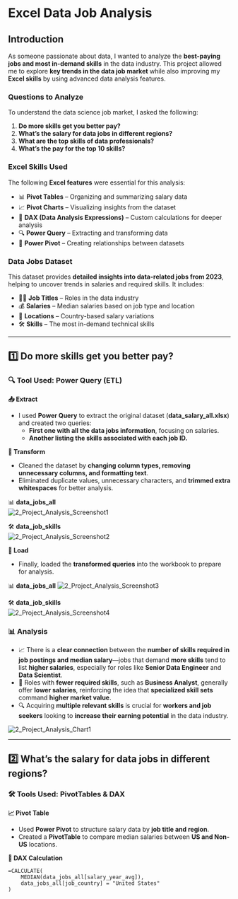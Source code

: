 # Excel Data Job Analysis

## Introduction  

As someone passionate about data, I wanted to analyze the **best-paying jobs and most in-demand skills** in the data industry. This project allowed me to explore **key trends in the data job market** while also improving my **Excel skills** by using advanced data analysis features.  

### Questions to Analyze
To understand the data science job market, I asked the following:

 1. **Do more skills get you better pay?**  
 2. **What’s the salary for data jobs in different regions?**  
 3. **What are the top skills of data professionals?** 
 4. **What’s the pay for the top 10 skills?**  

### Excel Skills Used  

The following **Excel features** were essential for this analysis:  
- 📊 **Pivot Tables** – Organizing and summarizing salary data  
- 📈 **Pivot Charts** – Visualizing insights from the dataset  
- 🧮 **DAX (Data Analysis Expressions)** – Custom calculations for deeper analysis  
- 🔍 **Power Query** – Extracting and transforming data  
- 💪 **Power Pivot** – Creating relationships between datasets  

### Data Jobs Dataset  

This dataset provides **detailed insights into data-related jobs from 2023**, helping to uncover trends in salaries and required skills. It includes:  

- 👨‍💼 **Job Titles** – Roles in the data industry  
- 💰 **Salaries** – Median salaries based on job type and location  
- 📍 **Locations** – Country-based salary variations  
- 🛠️ **Skills** – The most in-demand technical skills  

---

## 1️⃣ Do more skills get you better pay?  

### **🔍 Tool Used: Power Query (ETL)**  

**📥 Extract**  
- I used **Power Query** to extract the original dataset (**data_salary_all.xlsx**) and created two queries:
  - **First one with all the data jobs information**, focusing on salaries.  
  - **Another listing the skills associated with each job ID.**    

**🔄 Transform**  
- Cleaned the dataset by **changing column types, removing unnecessary columns, and formatting text**.  
- Eliminated duplicate values, unnecessary characters, and **trimmed extra whitespaces** for better analysis.  

📊 **data_jobs_all**  
![2_Project_Analysis_Screenshot1](https://github.com/user-attachments/assets/a649f234-ae85-4815-b130-4fc2800dd8f5)  

🛠️ **data_job_skills**  
![2_Project_Analysis_Screenshot2](https://github.com/user-attachments/assets/18afc8b9-77b8-45be-a772-f14e56173eeb)  

**🔗 Load**  
- Finally, loaded the **transformed queries** into the workbook to prepare for analysis.

📊 **data_jobs_all** 
![2_Project_Analysis_Screenshot3](https://github.com/user-attachments/assets/dd474c1b-536f-4eee-9bea-d7801fb1e4f5)

🛠️ **data_job_skills**  
![2_Project_Analysis_Screenshot4](https://github.com/user-attachments/assets/014bb36f-cdd8-4e39-80ea-0a4ba809cf6a)

### **📊 Analysis**  

- 📈 There is a **clear connection** between the **number of skills required in job postings and median salary**—jobs that demand **more skills** tend to list **higher salaries**, especially for roles like **Senior Data Engineer** and **Data Scientist**.  
- 💼 Roles with **fewer required skills**, such as **Business Analyst**, generally offer **lower salaries**, reinforcing the idea that **specialized skill sets** command **higher market value**.  
- 🔍 Acquiring **multiple relevant skills** is crucial for **workers and job seekers** looking to **increase their earning potential** in the data industry.  

![2_Project_Analysis_Chart1](https://github.com/user-attachments/assets/9b348dcb-cd32-4ef4-922c-fd2bdf4fe5ba)  

---

## 2️⃣ What’s the salary for data jobs in different regions?  

### **🛠 Tools Used: PivotTables & DAX**  

**📈 Pivot Table**  
- Used **Power Pivot** to structure salary data by **job title and region**.  
- Created a **PivotTable** to compare median salaries between **US and Non-US** locations.  

**🧮 DAX Calculation**  
```excel
=CALCULATE(
    MEDIAN(data_jobs_all[salary_year_avg]),
    data_jobs_all[job_country] = "United States"
)
